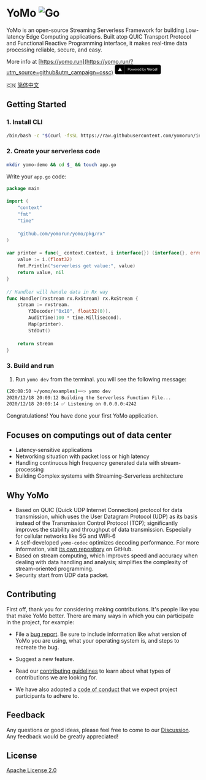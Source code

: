 # YoMo ![Go](https://github.com/yomorun/yomo/workflows/Go/badge.svg)

YoMo is an open-source Streaming Serverless Framework for building Low-latency Edge Computing applications. Built atop QUIC Transport Protocol and Functional Reactive Programming interface, it makes real-time data processing reliable, secure, and easy.

More info at [https://yomo.run](https://yomo.run/?utm_source=github&utm_campaign=ossc) <a href="https://vercel.com/?utm_source=cella&utm_campaign=oss" target="_blank"><img src="https://raw.githubusercontent.com/abumalick/powered-by-vercel/master/powered-by-vercel.svg" height="25px" /></a>

🇨🇳 [简体中文](https://docs.yomo.run/zh)

## Getting Started

### 1. Install CLI

```bash
/bin/bash -c "$(curl -fsSL https://raw.githubusercontent.com/yomorun/install/HEAD/install.sh)"
```

### 2. Create your serverless code

```bash
mkdir yomo-demo && cd $_ && touch app.go
```

Write your `app.go` code:

```go
package main

import (
	"context"
	"fmt"
	"time"

	"github.com/yomorun/yomo/pkg/rx"
)

var printer = func(_ context.Context, i interface{}) (interface{}, error) {
	value := i.(float32)
	fmt.Println("serverless get value:", value)
	return value, nil
}

// Handler will handle data in Rx way
func Handler(rxstream rx.RxStream) rx.RxStream {
	stream := rxstream.
		Y3Decoder("0x10", float32(0)).
		AuditTime(100 * time.Millisecond).
		Map(printer).
		StdOut()

	return stream
}
```

### 3. Build and run

1. Run `yomo dev` from the terminal. you will see the following message:

```bash
(20:08:50 ~/yomo/examples)──> yomo dev
2020/12/18 20:09:12 Building the Serverless Function File...
2020/12/18 20:09:14 ✅ Listening on 0.0.0.0:4242
```
Congratulations! You have done your first YoMo application.

## Focuses on computings out of data center

- Latency-sensitive applications
- Networking situation with packet loss or high latency
- Handling continuous high frequency generated data with stream-processing
- Building Complex systems with Streaming-Serverless architecture

## Why YoMo

- Based on QUIC (Quick UDP Internet Connection) protocol for data transmission, which uses the User Datagram Protocol (UDP) as its basis instead of the Transmission Control Protocol (TCP); significantly improves the stability and throughput of data transmission. Especially for cellular networks like 5G and WiFi-6
- A self-developed `yomo-codec` optimizes decoding performance. For more information, visit [its own repository](https://github.com/yomorun/yomo-codec) on GitHub.
- Based on stream computing, which improves speed and accuracy when dealing with data handling and analysis; simplifies the complexity of stream-oriented programming.
- Security start from UDP data packet.

## Contributing

First off, thank you for considering making contributions. It's people like you that make YoMo better. There are many ways in which you can participate in the project, for example:

- File a [bug report](https://github.com/yomorun/yomo/issues/new?assignees=&labels=bug&template=bug_report.md&title=%5BBUG%5D). Be sure to include information like what version of YoMo you are using, what your operating system is, and steps to recreate the bug.

- Suggest a new feature.

- Read our [contributing guidelines](https://github.com/yomorun/yomo/blob/master/CONTRIBUTING.md) to learn about what types of contributions we are looking for.

- We have also adopted a [code of conduct](https://github.com/yomorun/yomo/blob/master/CODE_OF_CONDUCT.md) that we expect project participants to adhere to.

## Feedback

Any questions or good ideas, please feel free to come to our [Discussion](https://github.com/yomorun/yomo/discussions). Any feedback would be greatly appreciated!

## License

[Apache License 2.0](http://www.apache.org/licenses/LICENSE-2.0.html)
